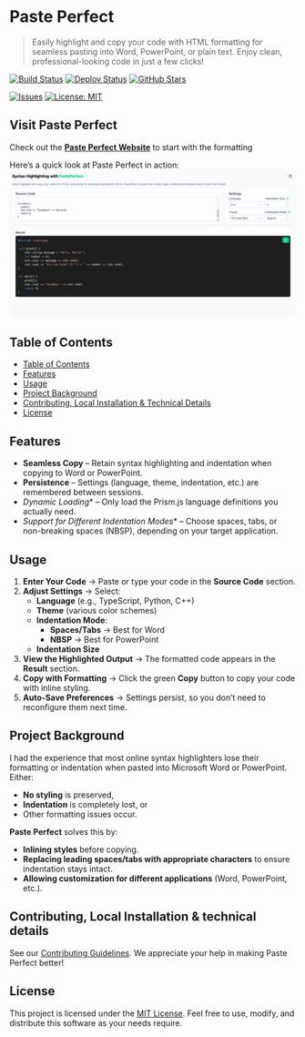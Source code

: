 # Paste Perfect

> Easily highlight and copy your code with HTML formatting for seamless pasting into Word, PowerPoint, or plain text. Enjoy clean, professional-looking code in just a few clicks!


[![Build Status](https://img.shields.io/github/actions/workflow/status/NikAcc/paste-perfect/build.yml?logo=github&label=Build-CI)](https://github.com/NikAcc/paste-perfect/actions/workflows/build.yml)
[![Deploy Status](https://img.shields.io/github/actions/workflow/status/NikAcc/paste-perfect/deploy.yml?logo=github&label=Deploy-CI)](https://github.com/NikAcc/paste-perfect/actions/workflows/deploy.yml)
[![GitHub Stars](https://img.shields.io/github/stars/NikAcc/paste-perfect?logo=github)](https://github.com/NikAcc/paste-perfect/stargazers)

[![Issues](https://img.shields.io/github/issues/NikAcc/paste-perfect?label=Open%20Issues)](https://github.com/NikAcc/paste-perfect/issues)
[![License: MIT](https://img.shields.io/badge/License-MIT-yellow.svg)](LICENSE)

## Visit Paste Perfect

Check out the [**Paste Perfect Website**](https://nikacc.github.io/paste-perfect/) to start with the formatting  


Here’s a quick look at Paste Perfect in action:
![Paste Perfect Screenshot](samples/sample-highlightings.gif)

## Table of Contents

* [Table of Contents](#table-of-contents)
* [Features](#features)
* [Usage](#usage)
* [Project Background](#project-background)
* [Contributing, Local Installation & Technical Details](#contributing-local-installation--technical-details)
* [License](#license)

## Features

- **Seamless Copy** – Retain syntax highlighting and indentation when copying to Word or PowerPoint.
- **Persistence** – Settings (language, theme, indentation, etc.) are remembered between sessions.
- *Dynamic Loading** – Only load the Prism.js language definitions you actually need.
- *Support for Different Indentation Modes** – Choose spaces, tabs, or non-breaking spaces (NBSP), depending on your target application.

## Usage

1. **Enter Your Code** → Paste or type your code in the **Source Code** section.
2. **Adjust Settings** → Select:
   - **Language** (e.g., TypeScript, Python, C++)
   - **Theme** (various color schemes)
   - **Indentation Mode**:
     - **Spaces/Tabs** → Best for Word
     - **NBSP** → Best for PowerPoint
   - **Indentation Size**
3. **View the Highlighted Output** → The formatted code appears in the **Result** section.
4. **Copy with Formatting** → Click the green **Copy** button to copy your code with inline styling.
5. **Auto-Save Preferences** → Settings persist, so you don’t need to reconfigure them next time.

## Project Background

I had the experience that most online syntax highlighters lose their formatting or indentation when pasted into Microsoft Word or PowerPoint. Either:

- **No styling** is preserved,
- **Indentation** is completely lost, or
- Other formatting issues occur.

**Paste Perfect** solves this by:

- **Inlining styles** before copying.
- **Replacing leading spaces/tabs with appropriate characters** to ensure indentation stays intact.
- **Allowing customization for different applications** (Word, PowerPoint, etc.).

## Contributing, Local Installation & technical details

See our [Contributing Guidelines](CONTRIBUTING.md). We appreciate your help in making Paste Perfect better!

## License

This project is licensed under the [MIT License](LICENSE). Feel free to use, modify, and distribute this software as your needs require.

